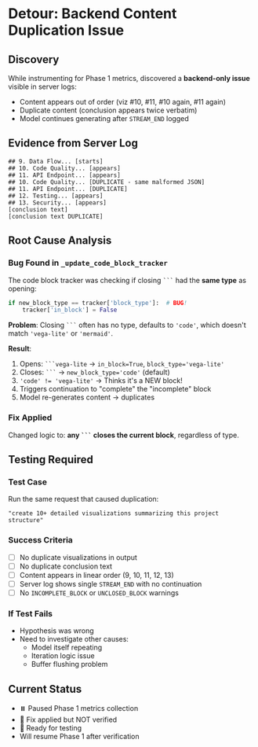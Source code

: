 # Detour: Backend Content Duplication Issue

## Discovery
While instrumenting for Phase 1 metrics, discovered a **backend-only issue** visible in server logs:
- Content appears out of order (viz #10, #11, #10 again, #11 again)
- Duplicate content (conclusion appears twice verbatim)
- Model continues generating after `STREAM_END` logged

## Evidence from Server Log
```
## 9. Data Flow... [starts]
## 10. Code Quality... [appears]
## 11. API Endpoint... [appears]
## 10. Code Quality... [DUPLICATE - same malformed JSON]
## 11. API Endpoint... [DUPLICATE]
## 12. Testing... [appears]
## 13. Security... [appears]
[conclusion text]
[conclusion text DUPLICATE]
```

## Root Cause Analysis

### Bug Found in `_update_code_block_tracker`
The code block tracker was checking if closing ` ``` ` had the **same type** as opening:
```python
if new_block_type == tracker['block_type']:  # BUG!
    tracker['in_block'] = False
```

**Problem**: Closing ` ``` ` often has no type, defaults to `'code'`, which doesn't match `'vega-lite'` or `'mermaid'`.

**Result**:
1. Opens: ` ```vega-lite ` → `in_block=True`, `block_type='vega-lite'`
2. Closes: ` ``` ` → `new_block_type='code'` (default)
3. `'code' != 'vega-lite'` → Thinks it's a NEW block!
4. Triggers continuation to "complete" the "incomplete" block
5. Model re-generates content → duplicates

### Fix Applied
Changed logic to: **any ` ``` ` closes the current block**, regardless of type.

## Testing Required

### Test Case
Run the same request that caused duplication:
```
"create 10+ detailed visualizations summarizing this project structure"
```

### Success Criteria
- [ ] No duplicate visualizations in output
- [ ] No duplicate conclusion text
- [ ] Content appears in linear order (9, 10, 11, 12, 13)
- [ ] Server log shows single `STREAM_END` with no continuation
- [ ] No `INCOMPLETE_BLOCK` or `UNCLOSED_BLOCK` warnings

### If Test Fails
- Hypothesis was wrong
- Need to investigate other causes:
  - Model itself repeating
  - Iteration logic issue
  - Buffer flushing problem

## Current Status
- ⏸️ Paused Phase 1 metrics collection
- 🔧 Fix applied but NOT verified
- 🧪 Ready for testing
- Will resume Phase 1 after verification
